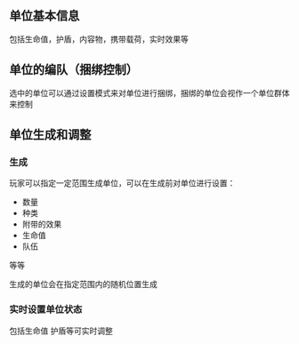 ## 单位基本信息
包括生命值，护盾，内容物，携带载荷，实时效果等
## 单位的编队（捆绑控制）
选中的单位可以通过设置模式来对单位进行捆绑，捆绑的单位会视作一个单位群体来控制
## 单位生成和调整 
### 生成
玩家可以指定一定范围生成单位，可以在生成前对单位进行设置：
- 数量
- 种类
- 附带的效果
- 生命值
- 队伍

等等

生成的单位会在指定范围内的随机位置生成
### 实时设置单位状态
包括生命值 护盾等可实时调整  
